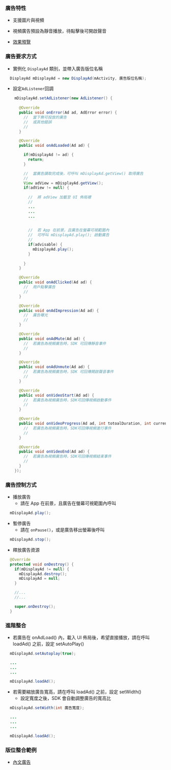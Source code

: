 ### 廣告特性

- 支援圖片與視頻

- 視頻廣告預設為靜音播放，待點擊後可開啟聲音

- [效果預覽](http://s3.cn-north-1.amazonaws.com.cn/intowow-common/preview/STREAM_VIDEO_BRANDCARD.html?video=http://s3.cn-north-1.amazonaws.com.cn/intowow-common/demo/video/Stream-Video-BrandCard.mp4?icon=http://s3.cn-north-1.amazonaws.com.cn/intowow-common/demo/img/Stream-Video-BrandCard.png)

### 廣告要求方式

- 實例化 `DisplayAd` 類別，並帶入廣告版位名稱

```java
  DisplayAd mDisplayAd = new DisplayAd(mActivity, 廣告版位名稱);
```

- 設定`AdListener`回調
```java
    mDisplayAd.setAdListener(new AdListener() {
      
      @Override
      public void onError(Ad ad, AdError error) {
        //  當下無可投放的廣告
        //  或其他錯誤
        //
      }

      @Override
      public void onAdLoaded(Ad ad) {

        if(mDisplayAd != ad) {
          return;
        }

        //  當廣告讀取完成後，可呼叫 mDisplayAd.getView() 取得廣告
        //
        View adView = mDisplayAd.getView();
        if(adView != null) { 
          
          //  將 adView 加載至 UI 佈局裡
          //
          ...
          ...
          ...

          
          //  若 App 在前景，且廣告在螢幕可視範圍內
          //  可呼叫 mDisplayAd.play(); 啟動廣告
          //
          if(advisable) {
            mDisplayAd.play();
          }
          
        }
      }

      @Override
      public void onAdClicked(Ad ad) {
        //  用戶點擊廣告
        //
      }

      @Override
      public void onAdImpression(Ad ad) {
        //  廣告曝光
        //
      }

      @Override
      public void onAdMute(Ad ad) {
        //  若廣告為視頻廣告時，SDK 可回傳靜音事件
        //
      }

      @Override
      public void onAdUnmute(Ad ad) {
        //  若廣告為視頻廣告時，SDK 可回傳開啟聲音事件
        //
      }

      @Override
      public void onVideoStart(Ad ad) {
        //  若廣告為視頻廣告時，SDK可回傳視頻啟動事件
        //
      }

      @Override
      public void onVideoProgress(Ad ad, int totoalDuration, int currentPosition) {
        //  若廣告為視頻廣告時，SDK可回傳視頻進行事件
        //
      }

      @Override
      public void onVideoEnd(Ad ad) {
        //  若廣告為視頻廣告時，SDK可回傳視頻結束事件
        //
      }
    });
```

### 廣告控制方式

- 播放廣告
    - 請在 App 在前景，且廣告在螢幕可視範圍內呼叫
```java
  mDisplayAd.play();
``` 

- 暫停廣告
    - 請在 `onPause()`，或是廣告移出螢幕後呼叫
```java
  mDisplayAd.stop();
```

- 釋放廣告資源

```java
  @Override
  protected void onDestroy() {
    if(mDisplayAd != null) {
      mDisplayAd.destroy();
      mDisplayAd = null;
    }

    //...
    //...

    super.onDestroy();
  }

``` 

### 進階整合

- 若廣告在 onAdLoad() 內，載入 UI 佈局後，希望直接播放，請在呼叫 loadAd() 之前，設定 setAutoPlay()
```java
  mDisplayAd.setAutoplay(true);

  ...
  ...
  ...

  mDisplayAd.loadAd();
``` 
- 若需要縮放廣告寬高，請在呼叫 loadAd() 之前，設定 setWidth()
    - 設定寬度之後，SDK 會自動調整廣告的寬高比
```java
  mDisplayAd.setWidth(int 廣告寬度);

  ...
  ...
  ...

  mDisplayAd.loadAd();
``` 


### 版位整合範例

- [內文廣告](./card-ad-integration.md)

